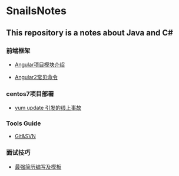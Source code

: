 # SnailsNotes
## This repository is a notes about Java and C#

### 前端框架

* [Angular项目模块介绍](https://github.com/SnailsRocket/SnailsNotes/blob/master/docs/AVERFramework/Angular/Angular项目模块介绍.md)

* [Angular2常见命令]()

### centos7项目部署 

* [yum update 引发的线上事故](https://editor.csdn.net/md/?articleId=108058509)



### Tools Guide

* [Git&SVN](https://github.com/SnailsRocket/SnailsNotes/blob/master/docs/tool/GIT%26SVN.md)



### 面试技巧

* [最强简历编写及模板](https://editor.csdn.net/md/?articleId=103811416)